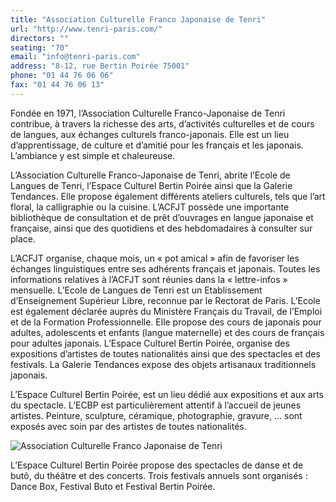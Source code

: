 ```yaml
---
title: "Association Culturelle Franco Japonaise de Tenri"
url: "http://www.tenri-paris.com/"
directors: ""
seating: "70"
email: "info@tenri-paris.com"
address: "8-12, rue Bertin Poirée 75001"
phone: "01 44 76 06 06"
fax: "01 44 76 06 13"
---
```


Fondée en 1971, l’Association Culturelle Franco-Japonaise de Tenri contribue, à travers la richesse des arts, d’activités culturelles et de cours de langues, aux échanges culturels franco-japonais. Elle est un lieu d’apprentissage, de culture et d’amitié pour les français et les japonais. L’ambiance y est simple et chaleureuse.

L’Association Culturelle Franco-Japonaise de Tenri, abrite l’Ecole de Langues de Tenri, l’Espace Culturel Bertin Poirée ainsi que la Galerie Tendances. Elle propose également différents ateliers culturels, tels que l’art floral, la calligraphie ou la cuisine. L’ACFJT possède une importante bibliothèque de consultation et de prêt d’ouvrages en langue japonaise et française, ainsi que des quotidiens et des hebdomadaires à consulter sur place.

L’ACFJT organise, chaque mois, un « pot amical » afin de favoriser les échanges linguistiques entre ses adhérents français et japonais. Toutes les informations relatives à l’ACFJT sont réunies dans la « lettre-infos » mensuelle. L’Ecole de Langues de Tenri est un Etablissement d’Enseignement Supérieur Libre, reconnue par le Rectorat de Paris. L’Ecole est également déclarée auprès du Ministère Français du Travail, de l’Emploi et de la Formation Professionnelle. Elle propose des cours de japonais pour adultes, adolescents et enfants (langue maternelle) et des cours de français pour adultes japonais. L’Espace Culturel Bertin Poirée, organise des expositions d’artistes de toutes nationalités ainsi que des spectacles et des festivals. La Galerie Tendances expose des objets artisanaux traditionnels japonais. 

L’Espace Culturel Bertin Poirée, est un lieu dédié aux expositions et aux arts du spectacle. L’ECBP est particulièrement attentif à l’accueil de jeunes artistes. Peinture, sculpture, céramique, photographie, gravure, … sont exposés avec soin par des artistes de toutes nationalités.

![Association Culturelle Franco Japonaise de Tenri](./images/association-culturelle-franco-japonaise-de-tenri-1.jpg)

L’Espace Culturel Bertin Poirée propose des spectacles de danse et de butô, du théâtre et des concerts. Trois festivals annuels sont organisés : Dance Box, Festival Buto et Festival Bertin Poirée.